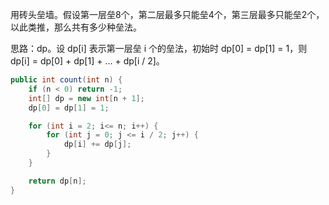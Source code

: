 用砖头垒墙。假设第一层垒8个，第二层最多只能垒4个，第三层最多只能垒2个，以此类推，那么共有多少种垒法。

思路：dp。设 dp[i] 表示第一层垒 i 个的垒法，初始时 dp[0] = dp[1] = 1，则 dp[i] = dp[0] + dp[1] + ... + dp[i / 2]。

```java
public int count(int n) {
    if (n < 0) return -1;
    int[] dp = new int[n + 1];
    dp[0] = dp[1] = 1;

    for (int i = 2; i<= n; i++) {
        for (int j = 0; j <= i / 2; j++) {
            dp[i] += dp[j];
        }
    }

    return dp[n];
}
```

